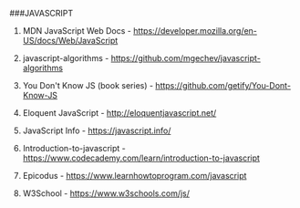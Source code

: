 ###JAVASCRIPT

1. MDN JavaScript Web Docs - https://developer.mozilla.org/en-US/docs/Web/JavaScript

2. javascript-algorithms - https://github.com/mgechev/javascript-algorithms

3. You Don't Know JS (book series) - https://github.com/getify/You-Dont-Know-JS

4. Eloquent JavaScript - http://eloquentjavascript.net/

5. JavaScript Info - https://javascript.info/

6. Introduction-to-javascript - https://www.codecademy.com/learn/introduction-to-javascript

7. Epicodus - https://www.learnhowtoprogram.com/javascript

8. W3School - https://www.w3schools.com/js/
